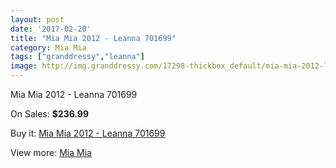 ```yaml
---
layout: post
date: '2017-02-20'
title: "Mia Mia 2012 - Leanna 701699"
category: Mia Mia
tags: ["granddressy","leanna"]
image: http://img.granddressy.com/17298-thickbox_default/mia-mia-2012-leanna-701699.jpg
---
```

Mia Mia 2012 - Leanna 701699

On Sales: **$236.99**
<a href="https://www.granddressy.com/en/mia-mia/16300-mia-mia-2012-leanna-701699.html"><amp-img layout="responsive" width="600" height="600" src="//img.granddressy.com/17298-thickbox_default/mia-mia-2012-leanna-701699.jpg" alt="Mia Mia 2012 - Leanna 701699 0" /></a>

Buy it: [Mia Mia 2012 - Leanna 701699](https://www.granddressy.com/en/mia-mia/16300-mia-mia-2012-leanna-701699.html "Mia Mia 2012 - Leanna 701699")

View more: [Mia Mia](https://www.granddressy.com/en/283-mia-mia "Mia Mia")